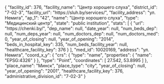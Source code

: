 {
    "facility_id": 376,
    "facility_name": "Центр хорошего слуха",
    "district_id": "7-02-3",
    "facility_url": "https:\/\/sluh.by\/services\/",
    "facility_address": "ул. Немига",
    "ap_1": "42",
    "name": "Центр хорошего слуха",
    "type": "Медицинский центр",
    "state": "public institution",
    "stats": [
        {
            "url": "https:\/\/chenki.by\/",
            "dep_name": null,
            "date_year": null,
            "num_beds_dep": null,
            "num_deps_year": null,
            "num_doctors_dep": null,
            "num_doctors_med": 0,
            "year_of_closing": null,
            "year_of_opening": "2014",
            "beds_in_hospital_key": 335,
            "num_beds_facility_year": null,
            "healthcare_facility_key": 376
        }
    ],
    "med_id": 10020169,
    "address": "ул. Немига",
    "coord_x_y": {
        "crs": {
            "type": "name",
            "properties": {
                "name": "EPSG:4326"
            }
        },
        "type": "Point",
        "coordinates": [
            27.542,
            53.8995
        ]
    },
    "place_name": "Минск",
    "place_type": "city",
    "year_of_closing": null,
    "year_of_opening": "2001",
    "healthcare_facility_key": 376,
    "administrative_division_id": "7-02-3"
}